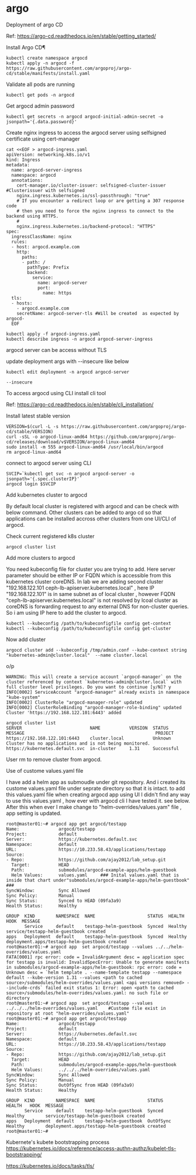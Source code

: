 # argo

Deployment of argo CD


Ref: https://argo-cd.readthedocs.io/en/stable/getting_started/


Install Argo CD¶

```
kubectl create namespace argocd
kubectl apply -n argocd -f https://raw.githubusercontent.com/argoproj/argo-cd/stable/manifests/install.yaml
```

Validate all pods are running

```
kubectl get pods -n argocd

```

Get argocd admin password

```
kubectl get secrets -n argocd argocd-initial-admin-secret -o jsonpath='{.data.password}'
```

Create nginx ingress to access the argocd server using selfsigned certificate using cert-manager

```
cat <<EOF > argocd-ingress.yaml
apiVersion: networking.k8s.io/v1
kind: Ingress
metadata:
  name: argocd-server-ingress
  namespace: argocd
  annotations:
    cert-manager.io/cluster-issuer: selfsigned-cluster-issuer   #Clusterissuer with selfsigned 
    nginx.ingress.kubernetes.io/ssl-passthrough: "true"
    # If you encounter a redirect loop or are getting a 307 response code
    # then you need to force the nginx ingress to connect to the backend using HTTPS.
    #
    nginx.ingress.kubernetes.io/backend-protocol: "HTTPS"
spec:
  ingressClassName: nginx
  rules:
  - host: argocd.example.com
    http:
      paths:
      - path: /
        pathType: Prefix
        backend:
          service:
            name: argocd-server
            port:
              name: https
  tls:
  - hosts:
    - argocd.example.com
    secretName: argocd-server-tls #Will be created  as expected by argocd-
  EOF
```

```
kubectl apply -f argocd-ingress.yaml
kubectl describe ingress -n argocd argocd-server-ingress
```

argocd server can be access without TLS

update deployment args with --insecure like below

```
kubectl edit deployment -n argocd argocd-server

--insecure

```

To access argocd using CLI install cli tool

Ref: https://argo-cd.readthedocs.io/en/stable/cli_installation/

Install latest stable version

```
VERSION=$(curl -L -s https://raw.githubusercontent.com/argoproj/argo-cd/stable/VERSION)
curl -sSL -o argocd-linux-amd64 https://github.com/argoproj/argo-cd/releases/download/v$VERSION/argocd-linux-amd64
sudo install -m 555 argocd-linux-amd64 /usr/local/bin/argocd
rm argocd-linux-amd64
```

connect to argocd server using CLI

```
SVCIP=`kubectl get svc -n argocd argocd-server -o jsonpath='{.spec.clusterIP}'`
argocd login $SVCIP

```

Add kubernetes cluster to argocd

By default local cluster is registered with argocd and can be check with below command. Other clusters can be added to argo cd so that applications can be installed accross other clusters from one UI/CLI of argocd.

Check current registered k8s cluster

```
argocd cluster list 
```


Add more clusters to argocd

You need kubeconfig file for cluster you are trying to add. Here server parameter should be either IP or FQDN which is accessible from this kubernetes cluster coreDNS. In lab we are adding second cluster "192.168.122.101 ceph-lb-apiserver.kubernetes.local" , here IP "192.168.122.101" is in same subnet as of local cluster , however FQDN "ceph-lb-apiserver.kubernetes.local" is not resolved by lcoal cluster as coreDNS is forwarding request to any external DNS for non-cluster queries. So i am using IP here to add the cluster to argocd.



```
kubectl --kubeconfig /path/to/kubeconfigfile config get-context
kubectl --kubeconfig /path/to/kubeconfigfile config get-cluster
```
Now add cluster 
```
argocd cluster add --kubeconfig /tmp/admin.conf --kube-context string "kubernetes-admin@cluster.local"  --name cluster.local
```
o/p
```
WARNING: This will create a service account `argocd-manager` on the cluster referenced by context `kubernetes-admin@cluster.local` with full cluster level privileges. Do you want to continue [y/N]? y
INFO[0002] ServiceAccount "argocd-manager" already exists in namespace "kube-system"
INFO[0002] ClusterRole "argocd-manager-role" updated
INFO[0002] ClusterRoleBinding "argocd-manager-role-binding" updated
Cluster 'https://192.168.122.101:6443' added

argocd cluster list
SERVER                          NAME           VERSION  STATUS      MESSAGE                                                  PROJECT
https://192.168.122.101:6443    cluster.local           Unknown     Cluster has no applications and is not being monitored.
https://kubernetes.default.svc  in-cluster     1.31     Successful
```
User rm to remove cluster from argocd.

Use of custome values.yaml file

I have add a helm app as submoudle under git repository. And i created its custome values.yaml file under seprate directory so that it is intact. to add this values.yaml file when creating argocd app using UI I didn't find any way to use this values.yaml , how ever with argocd cli I have tested it. see below. After this when ever I make change to "helm-overrides/values.yam"  file , app setting is updated.

```
root@master01:~# argocd app get argocd/testapp
Name:               argocd/testapp
Project:            default
Server:             https://kubernetes.default.svc
Namespace:          default
URL:                https://10.233.58.43/applications/testapp
Source:
- Repo:             https://github.com/ajay2012/lab_setup.git
  Target:           HEAD
  Path:             submodules/argocd-example-apps/helm-guestbook
  Helm Values:      values.yaml     ### Inital values.yaml that is inside that chart under"submodules/argocd-example-apps/helm-guestbook" ###
SyncWindow:         Sync Allowed
Sync Policy:        Manual
Sync Status:        Synced to HEAD (09fa3a9)
Health Status:      Healthy

GROUP  KIND        NAMESPACE  NAME                    STATUS  HEALTH   HOOK  MESSAGE
       Service     default    testapp-helm-guestbook  Synced  Healthy        service/testapp-helm-guestbook created
apps   Deployment  default    testapp-helm-guestbook  Synced  Healthy        deployment.apps/testapp-helm-guestbook created
root@master01:~# argocd app  set argocd/testapp --values ../../helm-overrides/values.yaml
FATA[0001] rpc error: code = InvalidArgument desc = application spec for testapp is invalid: InvalidSpecError: Unable to generate manifests in submodules/argocd-example-apps/helm-guestbook: rpc error: code = Unknown desc = `helm template . --name-template testapp --namespace default --kube-version 1.31 --values <path to cached source>/submodules/helm-overrides/values.yaml <api versions removed> --include-crds` failed exit status 1: Error: open <path to cached source>/submodules/helm-overrides/values.yaml: no such file or directory
root@master01:~# argocd app  set argocd/testapp --values ../../../helm-overrides/values.yaml    #Custome file exist in repository at root "helm-overrides/values.yaml" 
root@master01:~# argocd app get argocd/testapp
Name:               argocd/testapp
Project:            default
Server:             https://kubernetes.default.svc
Namespace:          default
URL:                https://10.233.58.43/applications/testapp
Source:
- Repo:             https://github.com/ajay2012/lab_setup.git
  Target:           HEAD
  Path:             submodules/argocd-example-apps/helm-guestbook
  Helm Values:      ../../../helm-overrides/values.yaml
SyncWindow:         Sync Allowed
Sync Policy:        Manual
Sync Status:        OutOfSync from HEAD (09fa3a9)
Health Status:      Healthy

GROUP  KIND        NAMESPACE  NAME                    STATUS     HEALTH   HOOK  MESSAGE
       Service     default    testapp-helm-guestbook  Synced     Healthy        service/testapp-helm-guestbook created
apps   Deployment  default    testapp-helm-guestbook  OutOfSync  Healthy        deployment.apps/testapp-helm-guestbook created
root@master01:~#
```

Kubernete's kubete bootstrapping process
https://kubernetes.io/docs/reference/access-authn-authz/kubelet-tls-bootstrapping/



https://kubernetes.io/docs/tasks/tls/
